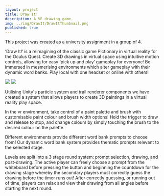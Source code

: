 ```yaml
---
layout: project
title: Draw It!
description: A VR drawing game.
img: ../img/DrawIt/DrawItThumbnail.png 
published: true
---
```


This project was created as a university assignment in a group of 4.
   
‘Draw It!’ is a reimagining of the classic game Pictionary in virtual reality for the Oculus Quest. Create 3D drawings in virtual space using intuitive motion controls, allowing for easy ‘pick up and play’ gameplay for everyone! Be immersed in mesmerising environments which alter gameplay with their dynamic word banks. Play local with one headset or online with others!
	
<div class="owl-carousel owl-theme">
	<a class="owl-video" href="https://www.youtube.com/watch?v=LCaSdR38KLg"></a>
	<a href="{{ site.baseurl }}/img/DrawIt/2-flower" target="_blank"><img src="{{ site.baseurl }}/img/DrawIt/2-flower.png" /></a>
	<a href="{{ site.baseurl }}/img/DrawIt/3-fire.png" target="_blank"><img src="{{ site.baseurl }}/img/DrawIt/3-fire.png" /></a>
</div>

Utilising Unity's particle system and trail renderer components we have created a system that allows players to create 3D paintings in a virtual reality play space.

In the vr environment, take control of a paint palette and brush with customisable paint colour and brush width options! Hold the trigger to draw and release to stop, and change colours by simply touching the brush to the desired colour on the palette.

Different environments provide different word bank prompts to choose from! Our dynamic word bank system provides thematic prompts relevant to the selected stage.

Levels are split into a 3 stage round system: prompt selection, drawing, and post-drawing. The active player can freely choose a prompt from the whiteboard before pressing the button and beginning the countdown for the drawing stage whereby the secondary players must correctly guess the drawing before the timer runs out! After correctly guessing, or running out of time, players can relax and view their drawing from all angles before starting the next round.